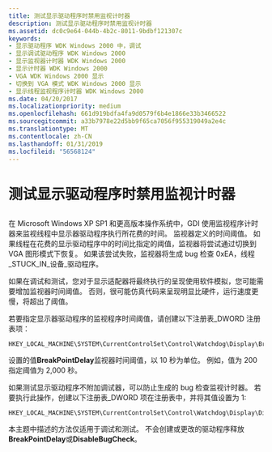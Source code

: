 ```yaml
---
title: 测试显示驱动程序时禁用监视计时器
description: 测试显示驱动程序时禁用监视计时器
ms.assetid: dc0c9e64-044b-4b2c-8011-9bdbf121307c
keywords:
- 显示驱动程序 WDK Windows 2000 中，调试
- 显示调试驱动程序 WDK Windows 2000
- 显示监视器计时器 WDK Windows 2000
- 显示计时器 WDK Windows 2000
- VGA WDK Windows 2000 显示
- 切换到 VGA 模式 WDK Windows 2000 显示
- 显示线程监视程序计时器 WDK Windows 2000
ms.date: 04/20/2017
ms.localizationpriority: medium
ms.openlocfilehash: 661d919bdfa4fa9d0579f6b4e1866e33b3466522
ms.sourcegitcommit: a33b7978e22d5bb9f65ca7056f955319049a2e4c
ms.translationtype: MT
ms.contentlocale: zh-CN
ms.lasthandoff: 01/31/2019
ms.locfileid: "56568124"
---
```

# <a name="disabling-the-watchdog-timer-while-testing-display-drivers"></a>测试显示驱动程序时禁用监视计时器


## <span id="ddk_disabling_the_watchdog_timer_while_testing_display_drivers_gg"></span><span id="DDK_DISABLING_THE_WATCHDOG_TIMER_WHILE_TESTING_DISPLAY_DRIVERS_GG"></span>


在 Microsoft Windows XP SP1 和更高版本操作系统中，GDI 使用监视程序计时器来监视线程中显示器驱动程序执行所花费的时间。 监视器定义的时间阈值。 如果线程在花费的显示驱动程序中的时间比指定的阈值，监视器将尝试通过切换到 VGA 图形模式下恢复。 如果该尝试失败，监视器将生成 bug 检查 0xEA，线程\_STUCK\_IN\_设备\_驱动程序。

如果在调试和测试，您对于显示适配器将最终执行的呈现使用软件模拟，您可能需要增加监视器时间阈值。 否则，很可能仿真代码来呈现明显比硬件，运行速度更慢，将超出了阈值。

若要指定显示器驱动程序的监视程序时间阈值，请创建以下注册表\_DWORD 注册表项：

```registry
HKEY_LOCAL_MACHINE\SYSTEM\CurrentControlSet\Control\Watchdog\Display\BreakPointDelay
```

设置的值**BreakPointDelay**监视器时间阈值，以 10 秒为单位。 例如，值为 200 指定阈值为 2,000 秒。

如果测试显示驱动程序不附加调试器，可以防止生成的 bug 检查监视计时器。 若要执行此操作，创建以下注册表\_DWORD 项在注册表中，并将其值设置为 1:

```registry
HKEY_LOCAL_MACHINE\SYSTEM\CurrentControlSet\Control\Watchdog\Display\DisableBugCheck
```

本主题中描述的方法仅适用于调试和测试。 不会创建或更改的驱动程序释放**BreakPointDelay**或**DisableBugCheck**。

 

 





